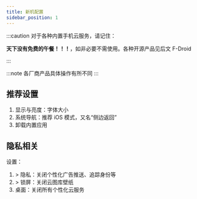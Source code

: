 ```yaml
---
title: 新机配置
sidebar_position: 1
---
```


:::caution 对于各种内置手机云服务，请记住：

**天下没有免费的午餐！！！**，如非必要不需使用。各种开源产品见后文 F-Droid

:::

:::note 各厂商产品具体操作有所不同
:::

## 推荐设置

1. 显示与亮度：字体大小
2. 系统导航：推荐 iOS 模式，又名“侧边返回”
3. 卸载内置应用

## 隐私相关

设置：

1. \> 隐私：关闭个性化广告推送、追踪身份等
2. \> 锁屏：关闭云图库壁纸
3. 桌面：关闭所有个性化云服务
